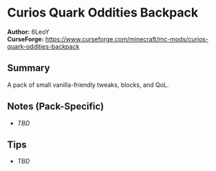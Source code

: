# Curios Quark Oddities Backpack

**Author:** 6LeoY  
**CurseForge:** https://www.curseforge.com/minecraft/mc-mods/curios-quark-oddities-backpack

## Summary
A pack of small vanilla-friendly tweaks, blocks, and QoL.

## Notes (Pack-Specific)
- _TBD_

## Tips
- _TBD_


